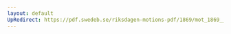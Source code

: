 ```yaml
---
layout: default
UpRedirect: https://pdf.swedeb.se/riksdagen-motions-pdf/1869/mot_1869__ak__00235.pdf
---
```

